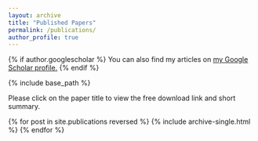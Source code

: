 ```yaml
---
layout: archive
title: "Published Papers"
permalink: /publications/
author_profile: true
---
```


{% if author.googlescholar %}
  You can also find my articles on <u><a href="{{author.googlescholar}}">my Google Scholar profile</a>.</u>
{% endif %}

{% include base_path %}

Please click on the paper title to view the free download link and short summary.

{% for post in site.publications reversed %}
  {% include archive-single.html %}
{% endfor %}
